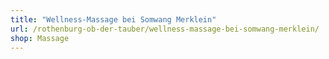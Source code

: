```yaml
---
title: "Wellness-Massage bei Somwang Merklein"
url: /rothenburg-ob-der-tauber/wellness-massage-bei-somwang-merklein/
shop: Massage
---
```

